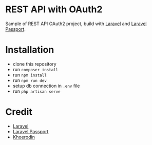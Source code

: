 # REST API with OAuth2
Sample of REST API OAuth2 project, build with [Laravel](https://laravel.com) and [Laravel Passport](https://laravel.com/docs/passport).

# Installation
- clone this repository
- run `composer install`
- run `npm install`
- run `npm run dev`
- setup db connection in `.env` file
- run `php artisan serve`

# Credit
- [Laravel](https://laravel.com)
- [Laravel Passport](https://laravel.com/docs/passport)
- [Khoerodin](https://khoerodin.id)